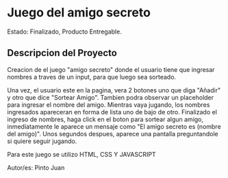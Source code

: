 <h1>Juego del amigo secreto</h1>

Estado: Finalizado, Producto Entregable.

<h2>Descripcion del Proyecto</h2>
Creacion de el juego "amigo secreto" donde el usuario tiene que ingresar nombres a traves de un input, para que luego sea sorteado.

Una vez, el usuario este en la pagina, vera 2 botones uno que diga "Añadir" y otro que dice "Sortear Amigo". Tambien podra observar un placeholder para ingresar el nombre del amigo. Mientras vaya jugando, los nombres ingresados apareceran en forma de lista uno de bajo de otro. Finalizado el ingreso de nombres, haga click en el boton para sortear algun amigo, inmediatamente le aparece un mensaje como "El amigo secreto es (nombre del amigo)". Unos segundos despues, aparece una pantalla preguntandole si quiere seguir jugando.

Para este juego se utilizo HTML, CSS Y JAVASCRIPT

Autor/es: Pinto Juan
